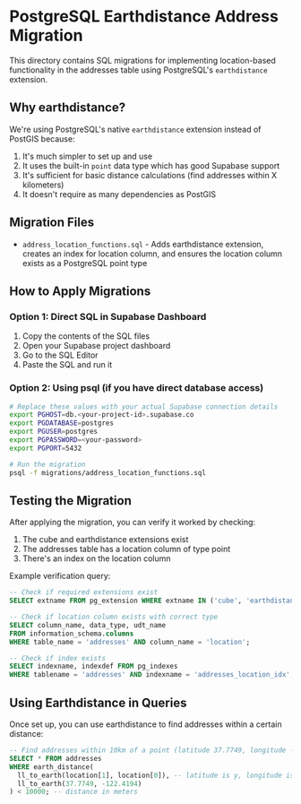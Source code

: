 # PostgreSQL Earthdistance Address Migration

This directory contains SQL migrations for implementing location-based functionality in the addresses table using PostgreSQL's `earthdistance` extension.

## Why earthdistance?

We're using PostgreSQL's native `earthdistance` extension instead of PostGIS because:

1. It's much simpler to set up and use
2. It uses the built-in `point` data type which has good Supabase support
3. It's sufficient for basic distance calculations (find addresses within X kilometers)
4. It doesn't require as many dependencies as PostGIS

## Migration Files

- `address_location_functions.sql` - Adds earthdistance extension, creates an index for location column, and ensures the location column exists as a PostgreSQL point type

## How to Apply Migrations

### Option 1: Direct SQL in Supabase Dashboard

1. Copy the contents of the SQL files
2. Open your Supabase project dashboard
3. Go to the SQL Editor
4. Paste the SQL and run it

### Option 2: Using psql (if you have direct database access)

```bash
# Replace these values with your actual Supabase connection details
export PGHOST=db.<your-project-id>.supabase.co
export PGDATABASE=postgres
export PGUSER=postgres
export PGPASSWORD=<your-password>
export PGPORT=5432

# Run the migration
psql -f migrations/address_location_functions.sql
```

## Testing the Migration

After applying the migration, you can verify it worked by checking:

1. The cube and earthdistance extensions exist
2. The addresses table has a location column of type point
3. There's an index on the location column

Example verification query:

```sql
-- Check if required extensions exist
SELECT extname FROM pg_extension WHERE extname IN ('cube', 'earthdistance');

-- Check if location column exists with correct type
SELECT column_name, data_type, udt_name 
FROM information_schema.columns 
WHERE table_name = 'addresses' AND column_name = 'location';

-- Check if index exists
SELECT indexname, indexdef FROM pg_indexes 
WHERE tablename = 'addresses' AND indexname = 'addresses_location_idx';
```

## Using Earthdistance in Queries

Once set up, you can use earthdistance to find addresses within a certain distance:

```sql
-- Find addresses within 10km of a point (latitude 37.7749, longitude -122.4194)
SELECT * FROM addresses
WHERE earth_distance(
  ll_to_earth(location[1], location[0]), -- latitude is y, longitude is x
  ll_to_earth(37.7749, -122.4194)
) < 10000; -- distance in meters
``` 